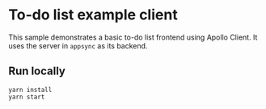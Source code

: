 # To-do list example client

This sample demonstrates a basic to-do list frontend using Apollo Client. It uses the server in `appsync` as its backend.

## Run locally

```shell
yarn install
yarn start
```
